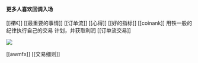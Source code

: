 #### 更多人喜欢回调入场
[[裸K]]
[[最重要的事情]]
[[订单流]]
[[心得]]
[[好的指标]]
[[coinank]]
用铁一般的纪律执行自己的交易 计划，并获取利润
[[订单流交易]]

![](Pasted%20image%2020240312155459.png)

[[awmfx]]
[[交易细则]]